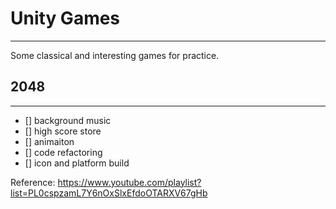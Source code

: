# Unity Games
---
Some classical and interesting games for practice.

## 2048
---

* [] background music
* [] high score store
* [] animaiton
* [] code refactoring
* [] icon and platform build

Reference: https://www.youtube.com/playlist?list=PL0cspzamL7Y6nOxSlxEfdoOTARXV67gHb
